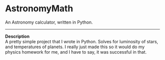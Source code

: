 # AstronomyMath
An Astronomy calculator, written in Python.

---
**Description**  
A pretty simple project that I wrote in Python. Solves for luminosity of stars, and temperatures of planets. I really just made this so it would do my physics homework for me, and I have to say, it was successful in that.
